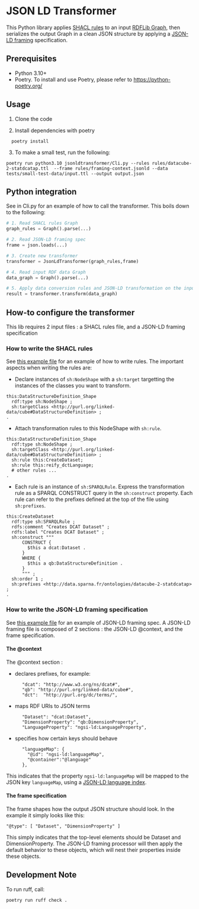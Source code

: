 # JSON LD Transformer

This Python library applies [SHACL rules](https://www.w3.org/TR/shacl-af/#rules) to an input [RDFLib Graph](https://rdflib.readthedocs.io/en/stable/apidocs/rdflib.html#graph), then serializes the output Graph in a clean JSON structure by applying a [JSON-LD framing](https://www.w3.org/TR/json-ld11-framing/) specification.

## Prerequisites

- Python 3.10+
- Poetry. To install and use Poetry, please refer to https://python-poetry.org/

## Usage

1. Clone the code

2. Install dependencies with poetry

```Shell
  poetry install
```

3. To make a small test, run the following:

```Shell
poetry run python3.10 jsonldtransformer/Cli.py --rules rules/datacube-2-statdcatap.ttl  --frame rules/framing-context.jsonld --data tests/small-test-data/input.ttl --output output.json
```

## Python integration

See in Cli.py for an example of how to call the transformer. This boils down to the following:

```python
# 1. Read SHACL rules Graph
graph_rules = Graph().parse(...)

# 2. Read JSON-LD framing spec
frame = json.loads(...)

# 3. Create new transformer
transformer = JsonLdTransformer(graph_rules,frame)

# 4. Read input RDF data Graph
data_graph = Graph().parse(...)

# 5. Apply data conversion rules and JSON-LD transformation on the input data Graph
result = transformer.transform(data_graph)
```

## How-to configure the transformer

This lib requires 2 input files : a SHACL rules file, and a JSON-LD framing specification

### How to write the SHACL rules

See [this example file](https://github.com/sparna-git/jsonldtransformer/blob/main/rules/datacube-2-statdcatap.ttl) for an example of how to write rules. The important aspects when writing the rules are:
  - Declare instances of `sh:NodeShape` with a `sh:target` targetting the instances of the classes you want to transform.

```turtle
this:DataStructureDefinition_Shape
  rdf:type sh:NodeShape ;
  sh:targetClass <http://purl.org/linked-data/cube#DataStructureDefinition> ;
.
```
  
  - Attach transformation rules to this NodeShape with `sh:rule`.

```turtle
this:DataStructureDefinition_Shape
  rdf:type sh:NodeShape ;
  sh:targetClass <http://purl.org/linked-data/cube#DataStructureDefinition> ;
  sh:rule this:CreateDataset;
  sh:rule this:reify_dctLanguage;
  # other rules ...
.
```
  
  - Each rule is an instance of `sh:SPARQLRule`. Express the transformation rule as a SPARQL CONSTRUCT query in the `sh:construct` property. Each rule can refer to the prefixes defined at the top of the file using `sh:prefixes`.

```turtle
this:CreateDataset
  rdf:type sh:SPARQLRule ;
  rdfs:comment "Creates DCAT Dataset" ;
  rdfs:label "Creates DCAT Dataset" ;
  sh:construct """
      CONSTRUCT {
        $this a dcat:Dataset .
      }
      WHERE {
        $this a qb:DataStructureDefinition .
      }
      """ ;
  sh:order 1 ;
  sh:prefixes <http://data.sparna.fr/ontologies/datacube-2-statdcatap> ;
.
```

### How to write the JSON-LD framing specification

See [this example file](https://github.com/sparna-git/jsonldtransformer/blob/main/rules/framing-context.jsonld) for an example of JSON-LD framing spec. A JSON-LD framing file is composed of 2 sections : the JSON-LD @context, and the frame specification.

#### The @context

The @context section :
  - declares prefixes, for example:

```
      "dcat": "http://www.w3.org/ns/dcat#",
      "qb": "http://purl.org/linked-data/cube#",
      "dct":  "http://purl.org/dc/terms/",
```

  - maps RDF URIs to JSON terms

```
      "Dataset": "dcat:Dataset",
      "DimensionProperty": "qb:DimensionProperty",
      "LanguageProperty": "ngsi-ld:LanguageProperty",
```

  - specifies how certain keys should behave

```
      "languageMap": {
        "@id": "ngsi-ld:languageMap",
        "@container":"@language"
      },
```

This indicates that the property `ngsi-ld:languageMap` will be mapped to the JSON key `languageMap`, using a [JSON-LD language index](https://www.w3.org/TR/json-ld/#language-indexing).

#### The frame specification

The frame shapes how the output JSON structure should look. In the example it simply looks like this:

```
"@type": [ "Dataset", "DimensionProperty" ]
```

This simply indicates that the top-level elements should be Dataset and DimensionProperty. The JSON-LD framing processor will then apply the default behavior to these objects, which will nest their properties inside these objects.

## Development Note

To run ruff, call:

```Shell
poetry run ruff check .
```
